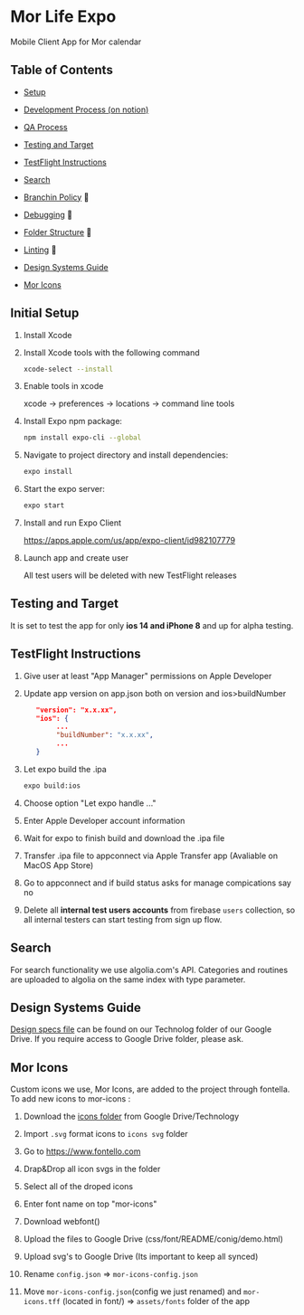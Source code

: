 # Mor Life Expo

Mobile Client App for Mor calendar

## Table of Contents

- [Setup](#initial-setup)
- [Development Process (on notion)](https://www.notion.so/morlife/Development-Processes-bd630af6d9cd456c9b687b3d89166b39)
- [QA Process](https://www.notion.so/morlife/QA-Process-60cc87fa07d24a8c97ccd012bced85fd)
- [Testing and Target ](#testing-and-target)
- [TestFlight Instructions](#testFlight-instructions)
- [Search ](#search)

- [Branchin Policy](docs/branching-policy.md) 🔗
- [Debugging](docs/debugging.md) 🔗
- [Folder Structure](docs/folderStructure.md) 🔗
- [Linting](docs/linting.md) 🔗
- [Design Systems Guide](#design-systems-guide)
- [Mor Icons](#mor-icons)

## Initial Setup

1. Install Xcode

2. Install Xcode tools with the following command
   ```sh
   xcode-select --install
   ```
3. Enable tools in xcode

   xcode -> preferences -> locations -> command line tools

4. Install Expo npm package:

   ```sh
   npm install expo-cli --global
   ```

5. Navigate to project directory and install dependencies:

   ```sh
   expo install
   ```

6. Start the expo server:

   ```sh
   expo start
   ```

7. Install and run Expo Client

   https://apps.apple.com/us/app/expo-client/id982107779

8. Launch app and create user

   All test users will be deleted with new TestFlight releases

## Testing and Target

It is set to test the app for only **ios 14 and iPhone 8** and up for alpha testing.

## TestFlight Instructions

1. Give user at least "App Manager" permissions on Apple Developer

2. Update app version on app.json both on version and ios>buildNumber

   ```json
      "version": "x.x.xx",
      "ios": {
           ...
           "buildNumber": "x.x.xx",
           ...
      }
   ```

3. Let expo build the .ipa

   ```sh
   expo build:ios
   ```

4. Choose option "Let expo handle ..."

5. Enter Apple Developer account information

6. Wait for expo to finish build and download the .ipa file

7. Transfer .ipa file to appconnect via Apple Transfer app (Avaliable on MacOS App Store)

8. Go to appconnect and if build status asks for manage compications say no

9. Delete all **internal test users accounts** from firebase `users` collection, so all internal testers can start testing from sign up flow.

## Search

For search functionality we use algolia.com's API. Categories and routines are uploaded to algolia on the same index with type parameter.

## Design Systems Guide

[Design specs file]("https://drive.google.com/file/d/13S5RDIgLj7uG2-chtfjLt-J3C0dloNgh/view?usp=sharing") can be found on our Technolog folder of our Google Drive. If you require access to Google Drive folder, please ask.

## Mor Icons

Custom icons we use, Mor Icons, are added to the project through fontella. To add new icons to mor-icons :

1. Download the [icons folder]("https://drive.google.com/drive/folders/1k__-8SPBHBSsKD1UmnpUzmD5xuU-hpE1?usp=sharing") from Google Drive/Technology

2. Import `.svg` format icons to `icons svg` folder

3. Go to https://www.fontello.com

4. Drap&Drop all icon svgs in the folder

5. Select all of the droped icons

6. Enter font name on top "mor-icons"

7. Download webfont()

8. Upload the files to Google Drive (css/font/README/conig/demo.html)

9. Upload svg's to Google Drive (Its important to keep all synced)

10. Rename `config.json` => `mor-icons-config.json`

11. Move `mor-icons-config.json`(config we just renamed) and `mor-icons.tff` (located in font/) => `assets/fonts` folder of the app
